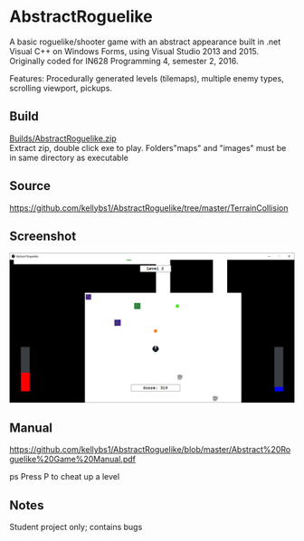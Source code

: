 # AbstractRoguelike

A basic roguelike/shooter game with an abstract appearance built in .net Visual C++ on Windows Forms, using Visual Studio 2013 and 2015.    
Originally coded for IN628 Programming 4, semester 2, 2016.

Features: Procedurally generated levels (tilemaps), multiple enemy types, scrolling viewport, pickups.


## Build

<a href="https://github.com/kellybs1/AbstractRoguelike/blob/master/Builds/AbstractRoguelike.zip?raw=true">Builds/AbstractRoguelike.zip</a>    
Extract zip, double click exe to play. Folders"maps" and "images" must be in same directory as executable

## Source

https://github.com/kellybs1/AbstractRoguelike/tree/master/TerrainCollision



## Screenshot

<img src="screenshot.jpg" width="640" />


## Manual

https://github.com/kellybs1/AbstractRoguelike/blob/master/Abstract%20Roguelike%20Game%20Manual.pdf

ps Press P to cheat up a level


## Notes
Student project only; contains bugs
